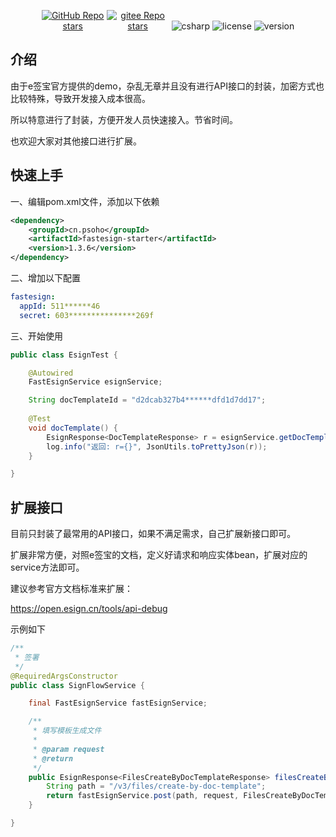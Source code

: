
<p align="center">
  <a href="https://github.com/psoho/fastesign" class="link github-link" target="_blank"><img style="max-width: 100px;" alt="GitHub Repo stars" src="https://img.shields.io/github/stars/psoho/fastesign?style=social"></a>
  <a href="https://gitee.com/psoho/fastesign" class="link gitee-link" target="_blank"><img style="max-width: 100px;" alt="gitee Repo stars" src="https://gitee.com/psoho/fastesign/badge/star.svg"></a>
  <img alt="csharp" src="https://img.shields.io/badge/language-java-red.svg">
  <img alt="license" src="https://img.shields.io/badge/license-MIT-blue.svg">
  <img alt="version" src="https://img.shields.io/badge/version-1.3.3-brightgreen">
</p>


## 介绍

由于e签宝官方提供的demo，杂乱无章并且没有进行API接口的封装，加密方式也比较特殊，导致开发接入成本很高。

所以特意进行了封装，方便开发人员快速接入。节省时间。

也欢迎大家对其他接口进行扩展。

## 快速上手

一、编辑pom.xml文件，添加以下依赖

```xml
<dependency>
    <groupId>cn.psoho</groupId>
    <artifactId>fastesign-starter</artifactId>
    <version>1.3.6</version>
</dependency>
```


二、增加以下配置

```yaml
fastesign:
  appId: 511******46
  secret: 603***************269f
```

三、开始使用

```java
public class EsignTest {

    @Autowired
    FastEsignService esignService;

    String docTemplateId = "d2dcab327b4******dfd1d7dd17";
    
    @Test
    void docTemplate() {
        EsignResponse<DocTemplateResponse> r = esignService.getDocTemplateService().get(docTemplateId);
        log.info("返回: r={}", JsonUtils.toPrettyJson(r));
    }

}
```


## 扩展接口

目前只封装了最常用的API接口，如果不满足需求，自己扩展新接口即可。

扩展非常方便，对照e签宝的文档，定义好请求和响应实体bean，扩展对应的service方法即可。

建议参考官方文档标准来扩展：

https://open.esign.cn/tools/api-debug


示例如下



```java
/**
 * 签署
 */
@RequiredArgsConstructor
public class SignFlowService {

    final FastEsignService fastEsignService;

    /**
     * 填写模板生成文件
     *
     * @param request
     * @return
     */
    public EsignResponse<FilesCreateByDocTemplateResponse> filesCreateByDocTemplate(FilesCreateByDocTemplateRequest request) {
        String path = "/v3/files/create-by-doc-template";
        return fastEsignService.post(path, request, FilesCreateByDocTemplateResponse.class);
    }

}
```


